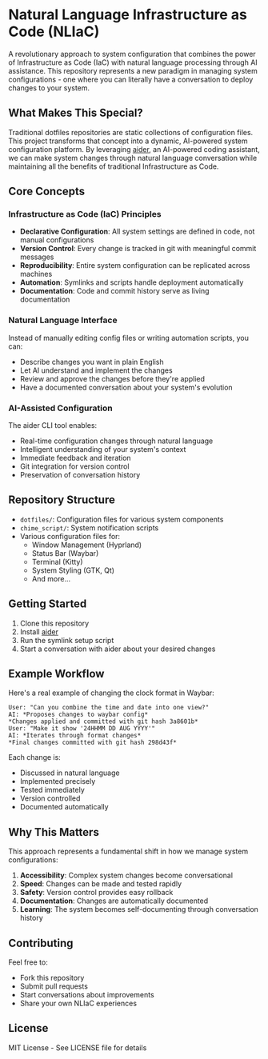 # Natural Language Infrastructure as Code (NLIaC)

A revolutionary approach to system configuration that combines the power of Infrastructure as Code (IaC) with natural language processing through AI assistance. This repository represents a new paradigm in managing system configurations - one where you can literally have a conversation to deploy changes to your system.

## What Makes This Special?

Traditional dotfiles repositories are static collections of configuration files. This project transforms that concept into a dynamic, AI-powered system configuration platform. By leveraging [aider](https://github.com/paul-gauthier/aider), an AI-powered coding assistant, we can make system changes through natural language conversation while maintaining all the benefits of traditional Infrastructure as Code.

## Core Concepts

### Infrastructure as Code (IaC) Principles
- **Declarative Configuration**: All system settings are defined in code, not manual configurations
- **Version Control**: Every change is tracked in git with meaningful commit messages
- **Reproducibility**: Entire system configuration can be replicated across machines
- **Automation**: Symlinks and scripts handle deployment automatically
- **Documentation**: Code and commit history serve as living documentation

### Natural Language Interface
Instead of manually editing config files or writing automation scripts, you can:
- Describe changes you want in plain English
- Let AI understand and implement the changes
- Review and approve the changes before they're applied
- Have a documented conversation about your system's evolution

### AI-Assisted Configuration
The aider CLI tool enables:
- Real-time configuration changes through natural language
- Intelligent understanding of your system's context
- Immediate feedback and iteration
- Git integration for version control
- Preservation of conversation history

## Repository Structure

- `dotfiles/`: Configuration files for various system components
- `chime_script/`: System notification scripts
- Various configuration files for:
  - Window Management (Hyprland)
  - Status Bar (Waybar)
  - Terminal (Kitty)
  - System Styling (GTK, Qt)
  - And more...

## Getting Started

1. Clone this repository
2. Install [aider](https://github.com/paul-gauthier/aider)
3. Run the symlink setup script
4. Start a conversation with aider about your desired changes

## Example Workflow

Here's a real example of changing the clock format in Waybar:

```
User: "Can you combine the time and date into one view?"
AI: *Proposes changes to waybar config*
*Changes applied and committed with git hash 3a8601b*
User: "Make it show '24HHMM DD AUG YYYY'"
AI: *Iterates through format changes*
*Final changes committed with git hash 298d43f*
```

Each change is:
- Discussed in natural language
- Implemented precisely
- Tested immediately
- Version controlled
- Documented automatically

## Why This Matters

This approach represents a fundamental shift in how we manage system configurations:

1. **Accessibility**: Complex system changes become conversational
2. **Speed**: Changes can be made and tested rapidly
3. **Safety**: Version control provides easy rollback
4. **Documentation**: Changes are automatically documented
5. **Learning**: The system becomes self-documenting through conversation history

## Contributing

Feel free to:
- Fork this repository
- Submit pull requests
- Start conversations about improvements
- Share your own NLIaC experiences

## License

MIT License - See LICENSE file for details
